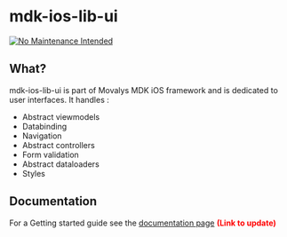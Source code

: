 # mdk-ios-lib-ui
[![No Maintenance Intended](http://unmaintained.tech/badge.svg)](http://unmaintained.tech/)

## What?

mdk-ios-lib-ui is part of Movalys MDK iOS framework and is dedicated to user interfaces.
It handles :
* Abstract viewmodels
* Databinding
* Navigation
* Abstract controllers
* Form validation
* Abstract dataloaders
* Styles

## Documentation

For a Getting started guide see the [documentation page] <b><font color='red' >(Link to update)</font></b>

[documentation page]:http://movalys.org
